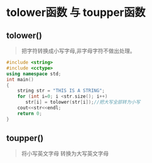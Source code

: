 # tolower函数 与 toupper函数

## tolower()
> 把字符转换成小写字母,非字母字符不做出处理。

```cpp
#include <string>
#include <cctype>
using namespace std;
int main()
{
    string str = "THIS IS A STRING";
    for (int i=0; i <str.size(); i++)
       str[i] = tolower(str[i]);//把大写全部转为小写
    cout<<str<<endl;
    return 0;
}
```

## toupper()
> 将小写英文字母 转换为大写英文字母
